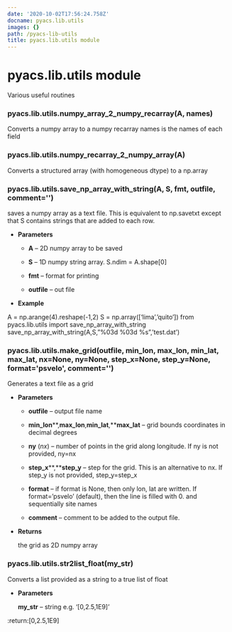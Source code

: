 ```yaml
---
date: '2020-10-02T17:56:24.758Z'
docname: pyacs.lib.utils
images: {}
path: /pyacs-lib-utils
title: pyacs.lib.utils module
---
```


# pyacs.lib.utils module

Various useful routines


### pyacs.lib.utils.numpy_array_2_numpy_recarray(A, names)
Converts a numpy array to a numpy recarray
names is the names of each field


### pyacs.lib.utils.numpy_recarray_2_numpy_array(A)
Converts a structured array (with homogeneous dtype) to a np.array


### pyacs.lib.utils.save_np_array_with_string(A, S, fmt, outfile, comment='')
saves a numpy array as a text file.
This is equivalent to np.savetxt except that S contains strings that are added to each row.


* **Parameters**

    
    * **A** – 2D numpy array to be saved


    * **S** – 1D numpy string array. S.ndim = A.shape[0]


    * **fmt** – format for printing


    * **outfile** – out file



* **Example**


A = np.arange(4).reshape(-1,2)
S = np.array([‘lima’,’quito’])
from pyacs.lib.utils import save_np_array_with_string
save_np_array_with_string(A,S,”%03d %03d %s”,’test.dat’)


### pyacs.lib.utils.make_grid(outfile, min_lon, max_lon, min_lat, max_lat, nx=None, ny=None, step_x=None, step_y=None, format='psvelo', comment='')
Generates a text file as a grid


* **Parameters**

    
    * **outfile** – output file name


    * **min_lon****,****max_lon****,****min_lat****,****max_lat** – grid bounds coordinates in decimal degrees


    * **ny** (*nx*) – number of points in the grid along longitude. If ny is not provided, ny=nx


    * **step_x****,****step_y** – step for the grid. This is an alternative to nx. If step_y is not provided, step_y=step_x


    * **format** – if format is None, then only lon, lat are written. If format=’psvelo’ (default), then the line is filled with 0. and sequentially site names


    * **comment** – comment to be added to the output file.



* **Returns**

    the grid as 2D numpy array



### pyacs.lib.utils.str2list_float(my_str)
Converts a list provided as a string to a true list of float


* **Parameters**

    **my_str** – string e.g. ‘[0,2.5,1E9]’


:return:[0,2.5,1E9]
